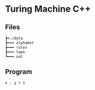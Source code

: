 # Turing Machine C++

## Files

```txt
┣━./data
┣━━━ alphabet
┣━━━ rules
┣━━━ tape
┗━━━ out
```

## Program

```txt
x - y + 1
```
